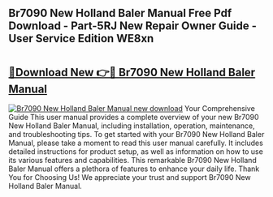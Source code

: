 ## Br7090 New Holland Baler Manual Free Pdf Download - Part-5RJ New Repair Owner Guide - User Service Edition WE8xn

# <h2><a href="http://bc86584.oget.top/?id=Br7090+New+Holland+Baler+Manual">🔗Download New 👉🔴 Br7090 New Holland Baler Manual</a></h2>

[![Br7090 New Holland Baler Manual new download](https://i.imgur.com/5g1atiW.png)](http://bc86584.oget.top/?id=Br7090+New+Holland+Baler+Manual)
Your Comprehensive Guide This user manual provides a complete overview of your new Br7090 New Holland Baler Manual, including installation, operation, maintenance, and troubleshooting tips. To get started with your Br7090 New Holland Baler Manual, please take a moment to read this user manual carefully. It includes detailed instructions for product setup, as well as information on how to use its various features and capabilities. This remarkable Br7090 New Holland Baler Manual offers a plethora of features to enhance your daily life. Thank You for Choosing Us! We appreciate your trust and support Br7090 New Holland Baler Manual.
